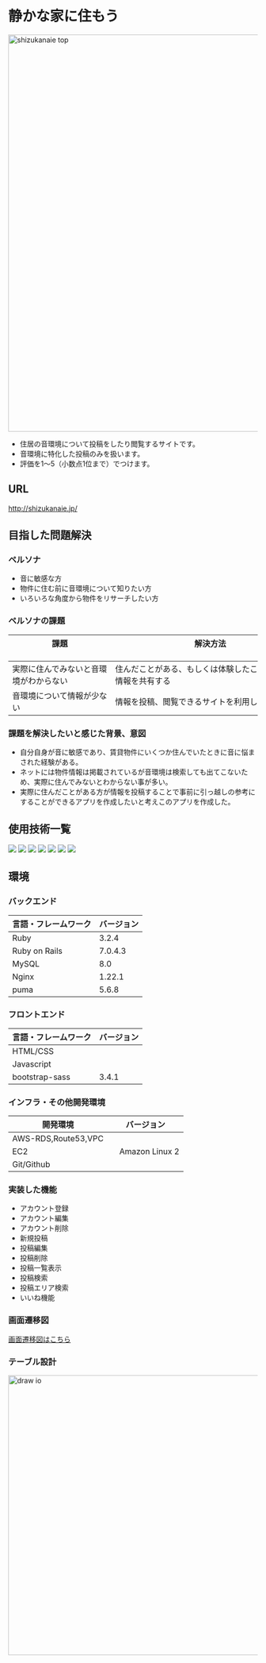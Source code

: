 # 静かな家に住もう

<img width="800" alt="shizukanaie top" src="https://github.com/user-attachments/assets/b7c315f3-f511-40bb-8f1b-afea74602540">




* 住居の音環境について投稿をしたり閲覧するサイトです。
* 音環境に特化した投稿のみを扱います。 
* 評価を1〜5（小数点1位まで）でつけます。

## URL

http://shizukanaie.jp/

## 目指した問題解決

### ペルソナ

* 音に敏感な方
* 物件に住む前に音環境について知りたい方
* いろいろな角度から物件をリサーチしたい方

### ペルソナの課題

| 課題                　　　　　　　　　　|解決方法  　　　　　　　　　　　　　　　　　　　　　　　　             |
| --------------------     | ------------------------        |
| 実際に住んでみないと音環境がわからない           |住んだことがある、もしくは体験したことがある人が情報を共有する          |
| 音環境について情報が少ない　　　　　　　　　　　   |情報を投稿、閲覧できるサイトを利用して情報を得る　　　　　　          |

### 課題を解決したいと感じた背景、意図
* 自分自身が音に敏感であり、賃貸物件にいくつか住んでいたときに音に悩まされた経験がある。
* ネットには物件情報は掲載されているが音環境は検索しても出てこないため、実際に住んでみないとわからない事が多い。
* 実際に住んだことがある方が情報を投稿することで事前に引っ越しの参考にすることができるアプリを作成したいと考えこのアプリを作成した。


<div id="top"></div>

## 使用技術一覧

<!-- シールド一覧 -->
<!-- 該当するプロジェクトの中から任意のものを選ぶ-->
<p style="display: inline">
  <!-- バックエンドのフレームワーク一覧 -->
  <img src="https://img.shields.io/badge/-Ruby%20on%20rails-D30001.svg?logo=ruby%20on%20rails&style=for-the-badge">
  <!-- バックエンドの言語一覧 -->
  <img src="https://img.shields.io/badge/-Ruby-CC342D.svg?logo=Ruby&style=for-the-badge">
  <!-- フロントエンドのフレームワーク一覧 -->
  <img src="https://img.shields.io/badge/-javascript-F7DF1E.svg?logo=javascript&style=for-the-badge">
  <!-- ミドルウェア一覧 -->
  <img src="https://img.shields.io/badge/-Nginx-269539.svg?logo=nginx&style=for-the-badge">
  <img src="https://img.shields.io/badge/-MySQL-4479A1.svg?logo=mysql&style=for-the-badge&logoColor=white">
  <!-- インフラ一覧 -->
  <img src="https://img.shields.io/badge/-Amazon%20aws-232F3E.svg?logo=amazon-aws&style=for-the-badge">
  <img src="https://img.shields.io/badge/-amazonec2-FF9900.svg?logo=amazonec2&style=for-the-badge">
</p>


## 環境

<!-- 言語、フレームワーク、ミドルウェア、インフラの一覧とバージョンを記載 -->

### バックエンド
| 言語・フレームワーク  | バージョン |
| -------------------- | ---------- |
| Ruby                 | 3.2.4      |
| Ruby on Rails        | 7.0.4.3    |
| MySQL                | 8.0        |
| Nginx                | 1.22.1     |
| puma                 | 5.6.8      |

### フロントエンド
| 言語・フレームワーク  | バージョン |
| -------------------- | ---------- |
| HTML/CSS             |　　　       |
| Javascript           |　　　       |
| bootstrap-sass       | 3.4.1　    |

### インフラ・その他開発環境
| 開発環境  | バージョン |
| -------------------- | ---------- |
| AWS-RDS,Route53,VPC  |            |
| EC2     　　　　　　   |　Amazon Linux 2     |
| Git/Github          |         |

### 実装した機能

* アカウント登録
* アカウント編集
* アカウント削除
* 新規投稿
* 投稿編集
* 投稿削除
* 投稿一覧表示
* 投稿検索
* 投稿エリア検索
* いいね機能

### 画面遷移図
[画面遷移図はこちら](https://www.figma.com/design/YdRtNdSPTFUz8KRSzaXmqN/%E9%9D%99%E3%81%8B%E3%81%AA%E5%AE%B6%E3%81%AB%E4%BD%8F%E3%82%82%E3%81%86%E7%94%BB%E9%9D%A2%E9%81%B7%E7%A7%BB%E5%9B%B3?node-id=0-1&t=cljG8HVJ8GsTwhBi-1)

### テーブル設計
<img width="564" alt="draw io" src="https://github.com/user-attachments/assets/4c83a1b9-d5cc-49c4-87eb-1e843eabd48c">
